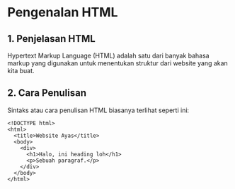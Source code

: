 # Pengenalan HTML

## 1. Penjelasan HTML

Hypertext Markup Language (HTML) adalah satu dari banyak bahasa markup yang digunakan untuk menentukan struktur dari website yang akan kita buat.

## 2. Cara Penulisan

Sintaks atau cara penulisan HTML biasanya terlihat seperti ini:

```markup
<!DOCTYPE html>
<html>
  <title>Website Ayas</title>
  <body>
    <div>
      <h1>Halo, ini heading loh</h1>
      <p>Sebuah paragraf.</p>
    </div>
  </body>
</html>
```
